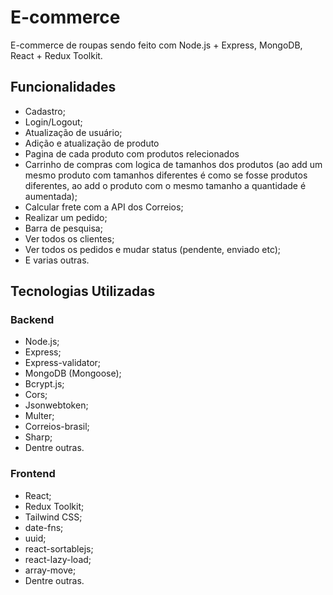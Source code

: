 # E-commerce

E-commerce de roupas sendo feito com Node.js + Express, MongoDB, React + Redux Toolkit.

## Funcionalidades

- Cadastro;
- Login/Logout;
- Atualização de usuário;
- Adição e atualização de produto
- Pagina de cada produto com produtos relecionados
- Carrinho de compras com logica de tamanhos dos produtos (ao add um mesmo produto com tamanhos diferentes é como se fosse produtos diferentes, ao add o produto com o mesmo tamanho a quantidade é aumentada);
- Calcular frete com a API dos Correios;
- Realizar um pedido;
- Barra de pesquisa;
- Ver todos os clientes;
- Ver todos os pedidos e mudar status (pendente, enviado etc);
- E varias outras.

## Tecnologias Utilizadas

### Backend

- Node.js;
- Express;
- Express-validator;
- MongoDB (Mongoose);
- Bcrypt.js;
- Cors;
- Jsonwebtoken;
- Multer;
- Correios-brasil;
- Sharp;
- Dentre outras.

### Frontend

- React;
- Redux Toolkit;
- Tailwind CSS;
- date-fns;
- uuid;
- react-sortablejs;
- react-lazy-load;
- array-move;
- Dentre outras.
